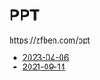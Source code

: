 # PPT

https://zfben.com/ppt

- [2023-04-06](https://zfben.com/ppt/2023-04-06/dist/index.html)
- [2021-09-14](https://zfben.com/ppt/2021-09-14/dist/index.html)
